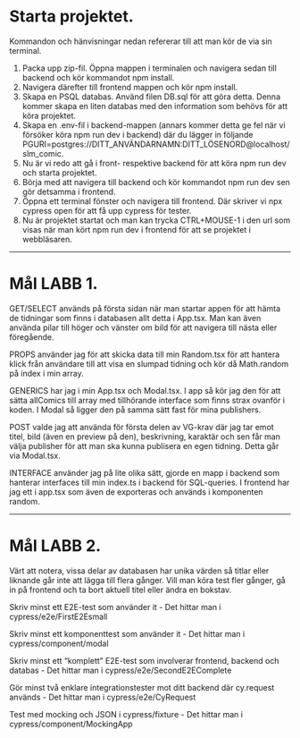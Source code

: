 # Starta projektet.

Kommandon och hänvisningar nedan refererar till att man kör de via sin terminal.

1. Packa upp zip-fil. Öppna mappen i terminalen och navigera sedan till backend och kör kommandot npm install.
2. Navigera därefter till frontend mappen och kör npm install.
3. Skapa en PSQL databas. Använd filen DB.sql för att göra detta. Denna kommer skapa en liten databas med den information som behövs för att köra projektet.
4. Skapa en .env-fil i backend-mappen (annars kommer detta ge fel när vi försöker köra npm run dev i backend) där du lägger in följande
   PGURI=postgres://DITT_ANVÄNDARNAMN:DITT_LÖSENORD@localhost/slm_comic.
5. Nu är vi redo att gå i front- respektive backend för att köra npm run dev och starta projektet.
6. Börja med att navigera till backend och kör kommandot npm run dev sen gör detsamma i frontend.
7. Öppna ett terminal fönster och navigera till frontend. Där skriver vi npx cypress open för att få upp cypress för tester.
8. Nu är projektet startat och man kan trycka CTRL+MOUSE-1 i den url som visas när man kört npm run dev i frontend för att se projektet i webbläsaren.

---

# Mål LABB 1.

GET/SELECT används på första sidan när man startar appen för att hämta de tidningar som finns i databasen allt detta i App.tsx. Man kan även använda pilar till höger och vänster om bild för att navigera till nästa eller föregående.

PROPS använder jag för att skicka data till min Random.tsx för att hantera klick från användare till att visa en slumpad tidning och kör då Math.random på index i min array.

GENERICS har jag i min App.tsx och Modal.tsx. I app så kör jag den för att sätta allComics till array med tillhörande interface som finns strax ovanför i koden. I Modal så ligger den på samma sätt fast för mina publishers.

POST valde jag att använda för första delen av VG-krav där jag tar emot titel, bild (även en preview på den), beskrivning, karaktär och sen får man välja publisher för att man ska kunna publisera en egen tidning. Detta går via Modal.tsx.

INTERFACE använder jag på lite olika sätt, gjorde en mapp i backend som hanterar interfaces till min index.ts i backend för SQL-queries. I frontend har jag ett i app.tsx som även de exporteras och används i komponenten random.

---

# Mål LABB 2.

Värt att notera, vissa delar av databasen har unika värden så titlar eller liknande går inte att lägga till flera gånger. Vill man köra test fler gånger, gå in på frontend och ta bort aktuell titel eller ändra en bokstav.

Skriv minst ett E2E-test som använder it - Det hittar man i cypress/e2e/FirstE2Esmall

Skriv minst ett komponenttest som använder it - Det hittar man i cypress/component/modal

Skriv minst ett “komplett” E2E-test som involverar frontend, backend och databas - Det hittar man i cypress/e2e/SecondE2EComplete

Gör minst två enklare integrationstester mot ditt backend där cy.request används - Det hittar man i cypress/e2e/CyRequest

Test med mocking och JSON i cypress/fixture - Det hittar man i cypress/component/MockingApp
